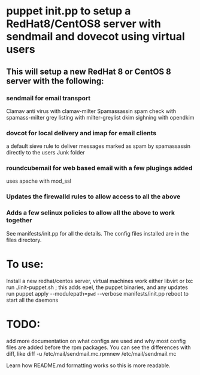 # puppet init.pp to setup a RedHat8/CentOS8 server with sendmail and dovecot using virtual users

## This will setup a new RedHat 8 or CentOS 8 server with the following:

### sendmail for email transport
 Clamav anti virus with clamav-milter
 Spamassassin spam check with spamass-milter
 grey listing with milter-greylist
 dkim sighning with opendkim

### dovcot for local delivery and imap for email clients
 a default sieve rule to deliver messages marked as spam by spamassassin
 directly to the users Junk folder

### roundcubemail for web based email with a few plugings added
 uses apache with mod_ssl

### Updates the firewalld rules to allow access to all the above

### Adds a few selinux policies to allow all the above to work together

See manifests/init.pp for all the details.  The config files installed are in
the files directory.


# To use:
Install a new redhat/centos server, virtual machines work either libvirt or lxc
 run ./init-puppet.sh ; this adds epel, the puppet binaries, and any updates
 run puppet apply --modulepath=`pwd` --verbose  manifests/init.pp 
 reboot to start all the daemons

# TODO:
add more documentation on what configs are used and why
most config files are added before the rpm packages. You can see the differences
with diff, like diff -u /etc/mail/sendmail.mc.rpmnew /etc/mail/sendmail.mc

Learn how README.md formatting works so this is more readable.

